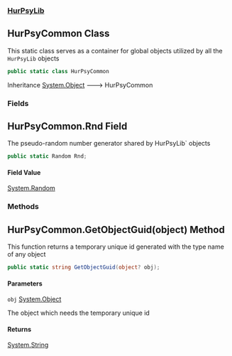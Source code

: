 ### [HurPsyLib](HurPsyLib.md 'HurPsyLib')

## HurPsyCommon Class

This static class serves as a container for global objects utilized by all the `HurPsyLib` objects

```csharp
public static class HurPsyCommon
```

Inheritance [System.Object](https://docs.microsoft.com/en-us/dotnet/api/System.Object 'System.Object') &#129106; HurPsyCommon
### Fields

<a name='HurPsyLib.HurPsyCommon.Rnd'></a>

## HurPsyCommon.Rnd Field

The pseudo-random number generator shared by HurPsyLib` objects

```csharp
public static Random Rnd;
```

#### Field Value
[System.Random](https://docs.microsoft.com/en-us/dotnet/api/System.Random 'System.Random')
### Methods

<a name='HurPsyLib.HurPsyCommon.GetObjectGuid(object)'></a>

## HurPsyCommon.GetObjectGuid(object) Method

This function returns a temporary unique id generated with the type name of any object

```csharp
public static string GetObjectGuid(object? obj);
```
#### Parameters

<a name='HurPsyLib.HurPsyCommon.GetObjectGuid(object).obj'></a>

`obj` [System.Object](https://docs.microsoft.com/en-us/dotnet/api/System.Object 'System.Object')

The object which needs the temporary unique id

#### Returns
[System.String](https://docs.microsoft.com/en-us/dotnet/api/System.String 'System.String')